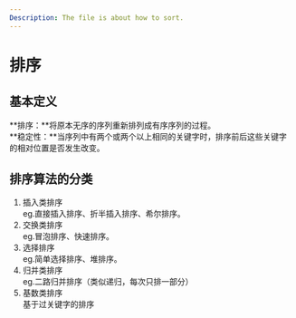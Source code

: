 ```yaml
---
Description: The file is about how to sort.
---
```

# 排序
## 基本定义
**排序：**将原本无序的序列重新排列成有序序列的过程。<br>
**稳定性：**当序列中有两个或两个以上相同的关键字时，排序前后这些关键字的相对位置是否发生改变。
## 排序算法的分类
1. 插入类排序<br>
eg.直接插入排序、折半插入排序、希尔排序。
2. 交换类排序<br>
eg.冒泡排序、快速排序。
3. 选择排序<br>
eg.简单选择排序、堆排序。
4. 归并类排序<br>
eg.二路归并排序（类似递归，每次只排一部分）
5. 基数类排序<br>
基于过关键字的排序
